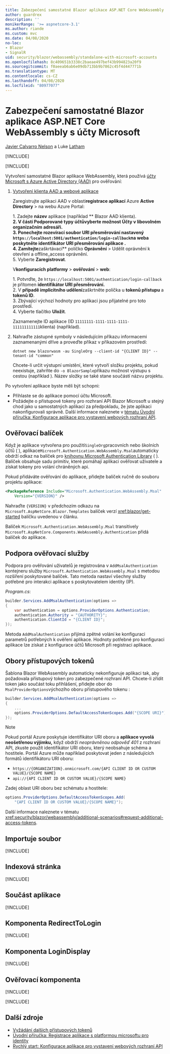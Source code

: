 ```yaml
---
title: Zabezpečení samostatné Blazor aplikace ASP.NET Core WebAssembly s účty Microsoft
author: guardrex
description: ''
monikerRange: '>= aspnetcore-3.1'
ms.author: riande
ms.custom: mvc
ms.date: 04/08/2020
no-loc:
- Blazor
- SignalR
uid: security/blazor/webassembly/standalone-with-microsoft-accounts
ms.openlocfilehash: 8c409651b3338c2baeae497bef43b994823a20f9
ms.sourcegitcommit: f0aeeab6ab6e09db713bb9b7862c45f4d447771b
ms.translationtype: MT
ms.contentlocale: cs-CZ
ms.lasthandoff: 04/08/2020
ms.locfileid: "80977077"
---
```

# <a name="secure-an-aspnet-core-opno-locblazor-webassembly-standalone-app-with-microsoft-accounts"></a>Zabezpečení samostatné Blazor aplikace ASP.NET Core WebAssembly s účty Microsoft

[Javier Calvarro Nelson](https://github.com/javiercn) a Luke [Latham](https://github.com/guardrex)

[!INCLUDE[](~/includes/blazorwasm-preview-notice.md)]

[!INCLUDE[](~/includes/blazorwasm-3.2-template-article-notice.md)]

Vytvoření samostatné Blazor aplikace WebAssembly, která používá [účty Microsoft s Azure Active Directory (AAD)](/azure/active-directory/develop/quickstart-register-app#register-a-new-application-using-the-azure-portal) pro ověřování:

1. [Vytvoření klienta AAD a webové aplikace](/azure/active-directory/develop/v2-overview)

   Zaregistrujte aplikaci AAD v oblasti**registrace aplikací** Azure **Active Directory** > na webu Azure Portal:

   1\. Zadejte **název** aplikace (například ** Blazor AAD klienta).**<br>
   2\. V **části Podporované typy účtů**vyberte možnost Účty v **libovolném organizačním adresáři**.<br>
   3\. Ponechejte rozevírací soubor **URI přesměrování** nastavený `https://localhost:5001/authentication/login-callback`na **web**a poskytněte identifikátor URI přesměrování aplikace .<br>
   4\. Zamítejte**zaškrtávací** políčko **Oprávnění** > Udělit oprávnění k otevření a offline_access oprávnění.<br>
   5\. Vyberte **Zaregistrovat**.

   V**konfiguracích platformy** >  **ověřování** > **web**:

   1\. Potvrďte, že `https://localhost:5001/authentication/login-callback` je přítomen **identifikátor URI přesměrování.**<br>
   2\. V **případě implicitního udělení**zaškrtněte políčka u **tokenů přístupu** a **tokenů ID**.<br>
   3\. Zbývající výchozí hodnoty pro aplikaci jsou přijatelné pro toto prostředí.<br>
   4\. Vyberte tlačítko **Uložit**.

   Zaznamenejte ID aplikace (ID `11111111-1111-1111-1111-111111111111`klienta) (například).

1. Nahraďte zástupné symboly v následujícím příkazu informacemi zaznamenanými dříve a proveďte příkaz v příkazovém prostředí:

   ```dotnetcli
   dotnet new blazorwasm -au SingleOrg --client-id "{CLIENT ID}" --tenant-id "common"
   ```

   Chcete-li určit výstupní umístění, které vytvoří složku projektu, pokud neexistuje, zahrňte do `-o BlazorSample`příkazu možnost výstupu s cestou (například ). Název složky se také stane součástí názvu projektu.

Po vytvoření aplikace byste měli být schopni:

* Přihlaste se do aplikace pomocí účtu Microsoft.
* Požádejte o přístupové tokeny pro rozhraní API Blazor Microsoft u stejný chod jako u samostatných aplikací za předpokladu, že jste aplikaci nakonfigurovali správně. Další informace naleznete v [tématu Úvodní příručka: Konfigurace aplikace pro vystavení webových rozhraní API](/azure/active-directory/develop/quickstart-configure-app-expose-web-apis).

## <a name="authentication-package"></a>Ověřovací balíček

Když je aplikace vytvořena pro použití`SingleOrg`pracovních nebo školních účtů ( ), aplikace`Microsoft.Authentication.WebAssembly.Msal`automaticky obdrží odkaz na balíček pro [knihovnu Microsoft Authentication Library](/azure/active-directory/develop/msal-overview) ( ). Balíček obsahuje sadu primitiv, které pomáhají aplikaci ověřovat uživatele a získat tokeny pro volání chráněných api.

Pokud přidáváte ověřování do aplikace, přidejte balíček ručně do souboru projektu aplikace:

```xml
<PackageReference Include="Microsoft.Authentication.WebAssembly.Msal" 
    Version="{VERSION}" />
```

Nahraďte `{VERSION}` v předchozím odkazu na `Microsoft.AspNetCore.Blazor.Templates` balíček verzí <xref:blazor/get-started> balíčku uvedenou v článku.

Balíček `Microsoft.Authentication.WebAssembly.Msal` transitively `Microsoft.AspNetCore.Components.WebAssembly.Authentication` přidá balíček do aplikace.

## <a name="authentication-service-support"></a>Podpora ověřovací služby

Podpora pro ověřování uživatelů je registrována v `AddMsalAuthentication` kontejneru služby `Microsoft.Authentication.WebAssembly.Msal` s metodou rozšíření poskytované balíček. Tato metoda nastaví všechny služby potřebné pro interakci aplikace s poskytovatelem identity (IP).

*Program.cs*:

```csharp
builder.Services.AddMsalAuthentication(options =>
{
    var authentication = options.ProviderOptions.Authentication;
    authentication.Authority = "{AUTHORITY}";
    authentication.ClientId = "{CLIENT ID}";
});
```

Metoda `AddMsalAuthentication` přijímá zpětné volání ke konfiguraci parametrů potřebných k ověření aplikace. Hodnoty potřebné pro konfiguraci aplikace lze získat z konfigurace účtů Microsoft při registraci aplikace.

## <a name="access-token-scopes"></a>Obory přístupových tokenů

Šablona Blazor WebAssembly automaticky nekonfiguruje aplikaci tak, aby požadovala přístupový token pro zabezpečené rozhraní API. Chcete-li zřídit token jako součást toku přihlášení, přidejte obor do `MsalProviderOptions`výchozího oboru přístupového tokenu :

```csharp
builder.Services.AddMsalAuthentication(options =>
{
    ...
    options.ProviderOptions.DefaultAccessTokenScopes.Add("{SCOPE URI}");
});
```

> [!NOTE]
> Pokud portál Azure poskytuje identifikátor URI oboru a **aplikace vyvolá neošetřenou výjimku,** když obdrží *neoprávněnou odpověď 401* z rozhraní API, zkuste použít identifikátor URI oboru, který neobsahuje schéma a hostitele. Portál Azure může například poskytovat jeden z následujících formátů identifikátoru URI oboru:
>
> * `https://{ORGANIZATION}.onmicrosoft.com/{API CLIENT ID OR CUSTOM VALUE}/{SCOPE NAME}`
> * `api://{API CLIENT ID OR CUSTOM VALUE}/{SCOPE NAME}`
>
> Zadej oblast URI oboru bez schématu a hostitele:
>
> ```csharp
> options.ProviderOptions.DefaultAccessTokenScopes.Add(
>     "{API CLIENT ID OR CUSTOM VALUE}/{SCOPE NAME}");
> ```

Další informace naleznete v tématu <xref:security/blazor/webassembly/additional-scenarios#request-additional-access-tokens>.

## <a name="imports-file"></a>Importuje soubor

[!INCLUDE[](~/includes/blazor-security/imports-file-standalone.md)]

## <a name="index-page"></a>Indexová stránka

[!INCLUDE[](~/includes/blazor-security/index-page-msal.md)]

## <a name="app-component"></a>Součást aplikace

[!INCLUDE[](~/includes/blazor-security/app-component.md)]

## <a name="redirecttologin-component"></a>Komponenta RedirectToLogin

[!INCLUDE[](~/includes/blazor-security/redirecttologin-component.md)]

## <a name="logindisplay-component"></a>Komponenta LoginDisplay

[!INCLUDE[](~/includes/blazor-security/logindisplay-component.md)]

## <a name="authentication-component"></a>Ověřovací komponenta

[!INCLUDE[](~/includes/blazor-security/authentication-component.md)]

[!INCLUDE[](~/includes/blazor-security/troubleshoot.md)]

## <a name="additional-resources"></a>Další zdroje

* [Vyžádání dalších přístupových tokenů](xref:security/blazor/webassembly/additional-scenarios#request-additional-access-tokens)
* [Úvodní příručka: Registrace aplikace s platformou microsoftu pro identity](/azure/active-directory/develop/quickstart-register-app#register-a-new-application-using-the-azure-portal)
* [Rychlý start: Konfigurace aplikace pro vystavení webových rozhraní API](/azure/active-directory/develop/quickstart-configure-app-expose-web-apis)
